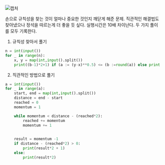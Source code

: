 ![캡처](https://user-images.githubusercontent.com/78771384/122741285-c4f66280-d2bf-11eb-89fe-066fadc2fd6b.PNG)

손으로 규칙성을 찾는 것이 얼마나 중요한 것인지 깨닫게 해준 문제.
직관적인 해결법도 찾아냈으나 정석을 따르는게 더 좋을 듯 싶다. 실행시간은 10배 차이난다.
두 가지 풀이를 모두 기록한다.

1. 규칙성 찾아서 풀기
```python
n = int(input())
for _ in range(n):
    x, y = map(int,input().split())
    print((b-1)*2+1) if (a := (y-x)**0.5) <= (b :=round(a)) else print(b*2)
```

2. 직관적인 방법으로 풀기
```python
a = int(input())
for _ in range(a):
    start, end = map(int,input().split())
    distance = end - start
    reached = 0
    momentum = 1

    while momentum < distance - (reached*2):
        reached += momentum
        momentum += 1
        
    
    result = momentum -1
    if distance - (reached*2) > 0:
        print(result*2 + 1)
    else:
        print(result*2)
```
